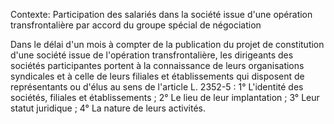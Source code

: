 Contexte: Participation des salariés dans la société issue d'une opération transfrontalière par accord du groupe spécial de négociation

Dans le délai d'un mois à compter de la publication du projet de constitution d'une société issue de l'opération transfrontalière, les dirigeants des sociétés participantes portent à la connaissance de leurs organisations syndicales et à celle de leurs filiales et établissements qui disposent de représentants ou d'élus au sens de l'article L. 2352-5 : 1° L'identité des sociétés, filiales et établissements ; 2° Le lieu de leur implantation ; 3° Leur statut juridique ; 4° La nature de leurs activités.